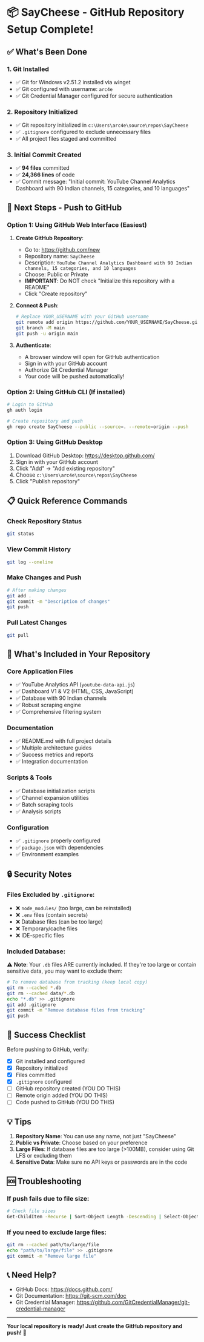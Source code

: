# 📦 SayCheese - GitHub Repository Setup Complete!

## ✅ What's Been Done

### 1. **Git Installed**
- ✅ Git for Windows v2.51.2 installed via winget
- ✅ Git configured with username: `arc4e`
- ✅ Git Credential Manager configured for secure authentication

### 2. **Repository Initialized**
- ✅ Git repository initialized in `c:\Users\arc4e\source\repos\SayCheese`
- ✅ `.gitignore` configured to exclude unnecessary files
- ✅ All project files staged and committed

### 3. **Initial Commit Created**
- ✅ **94 files** committed
- ✅ **24,366 lines** of code
- ✅ Commit message: "Initial commit: YouTube Channel Analytics Dashboard with 90 Indian channels, 15 categories, and 10 languages"

## 🚀 Next Steps - Push to GitHub

### Option 1: Using GitHub Web Interface (Easiest)

1. **Create GitHub Repository**:
   - Go to: https://github.com/new
   - Repository name: `SayCheese`
   - Description: `YouTube Channel Analytics Dashboard with 90 Indian channels, 15 categories, and 10 languages`
   - Choose: Public or Private
   - **IMPORTANT**: Do NOT check "Initialize this repository with a README"
   - Click "Create repository"

2. **Connect & Push**:
   ```bash
   # Replace YOUR_USERNAME with your GitHub username
   git remote add origin https://github.com/YOUR_USERNAME/SayCheese.git
   git branch -M main
   git push -u origin main
   ```

3. **Authenticate**:
   - A browser window will open for GitHub authentication
   - Sign in with your GitHub account
   - Authorize Git Credential Manager
   - Your code will be pushed automatically!

### Option 2: Using GitHub CLI (If installed)

```bash
# Login to GitHub
gh auth login

# Create repository and push
gh repo create SayCheese --public --source=. --remote=origin --push
```

### Option 3: Using GitHub Desktop

1. Download GitHub Desktop: https://desktop.github.com/
2. Sign in with your GitHub account
3. Click "Add" → "Add existing repository"
4. Choose `c:\Users\arc4e\source\repos\SayCheese`
5. Click "Publish repository"

## 📋 Quick Reference Commands

### Check Repository Status
```bash
git status
```

### View Commit History
```bash
git log --oneline
```

### Make Changes and Push
```bash
# After making changes
git add .
git commit -m "Description of changes"
git push
```

### Pull Latest Changes
```bash
git pull
```

## 🎯 What's Included in Your Repository

### Core Application Files
- ✅ YouTube Analytics API (`youtube-data-api.js`)
- ✅ Dashboard V1 & V2 (HTML, CSS, JavaScript)
- ✅ Database with 90 Indian channels
- ✅ Robust scraping engine
- ✅ Comprehensive filtering system

### Documentation
- ✅ README.md with full project details
- ✅ Multiple architecture guides
- ✅ Success metrics and reports
- ✅ Integration documentation

### Scripts & Tools
- ✅ Database initialization scripts
- ✅ Channel expansion utilities
- ✅ Batch scraping tools
- ✅ Analysis scripts

### Configuration
- ✅ `.gitignore` properly configured
- ✅ `package.json` with dependencies
- ✅ Environment examples

## 🔒 Security Notes

### Files Excluded by `.gitignore`:
- ❌ `node_modules/` (too large, can be reinstalled)
- ❌ `.env` files (contain secrets)
- ❌ Database files (can be too large)
- ❌ Temporary/cache files
- ❌ IDE-specific files

### Included Database:
⚠️ **Note**: Your `.db` files ARE currently included. If they're too large or contain sensitive data, you may want to exclude them:

```bash
# To remove database from tracking (keep local copy)
git rm --cached *.db
git rm --cached data/*.db
echo "*.db" >> .gitignore
git add .gitignore
git commit -m "Remove database files from tracking"
git push
```

## 🎉 Success Checklist

Before pushing to GitHub, verify:

- [x] Git installed and configured
- [x] Repository initialized
- [x] Files committed
- [x] `.gitignore` configured
- [ ] GitHub repository created (YOU DO THIS)
- [ ] Remote origin added (YOU DO THIS)
- [ ] Code pushed to GitHub (YOU DO THIS)

## 💡 Tips

1. **Repository Name**: You can use any name, not just "SayCheese"
2. **Public vs Private**: Choose based on your preference
3. **Large Files**: If database files are too large (>100MB), consider using Git LFS or excluding them
4. **Sensitive Data**: Make sure no API keys or passwords are in the code

## 🆘 Troubleshooting

### If push fails due to file size:
```bash
# Check file sizes
Get-ChildItem -Recurse | Sort-Object Length -Descending | Select-Object -First 10 FullName, @{Name="MB";Expression={$_.Length/1MB}}
```

### If you need to exclude large files:
```bash
git rm --cached path/to/large/file
echo "path/to/large/file" >> .gitignore
git commit -m "Remove large file"
```

## 📞 Need Help?

- GitHub Docs: https://docs.github.com/
- Git Documentation: https://git-scm.com/doc
- Git Credential Manager: https://github.com/GitCredentialManager/git-credential-manager

---

**Your local repository is ready! Just create the GitHub repository and push! 🚀**

